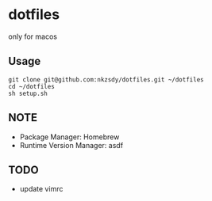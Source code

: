 # dotfiles

only for macos

## Usage

```
git clone git@github.com:nkzsdy/dotfiles.git ~/dotfiles
cd ~/dotfiles
sh setup.sh
```

## NOTE

- Package Manager: Homebrew
- Runtime Version Manager: asdf

## TODO

- update vimrc
